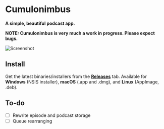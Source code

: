 # Cumulonimbus

**A simple, beautiful podcast app.**

**NOTE: Cumulonimbus is very much a work in progress. Please expect bugs.**

![Screenshot](http://i.imgur.com/eZ5Q25g.png)

## Install

Get the latest binaries/installers from the [**Releases**](https://github.com/z-------------/cumulonimbus/releases) tab. Available for **Windows** (NSIS installer), **macOS** (.app and .dmg), and **Linux** (AppImage, .deb).

## To-do

- [ ] Rewrite episode and podcast storage
- [ ] Queue rearranging
